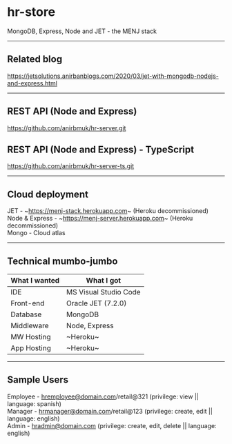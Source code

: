 # hr-store
MongoDB, Express, Node and JET - the MENJ stack  

- - - -

## Related blog
https://jetsolutions.anirbanblogs.com/2020/03/jet-with-mongodb-nodejs-and-express.html  

- - - -

## REST API (Node and Express)
https://github.com/anirbmuk/hr-server.git  

## REST API (Node and Express) - TypeScript
https://github.com/anirbmuk/hr-server-ts.git  

- - - -

## Cloud deployment
JET - ~https://menj-stack.herokuapp.com~ (Heroku decommissioned)  
Node & Express - ~https://menj-server.herokuapp.com~ (Heroku decommissioned)  
Mongo - Cloud atlas  

- - - -

## Technical mumbo-jumbo
What I wanted     | What I got
----------------- | --------------
IDE               | MS Visual Studio Code
Front-end         | Oracle JET (7.2.0)
Database          | MongoDB
Middleware        | Node, Express
MW Hosting        | ~Heroku~
App Hosting       | ~Heroku~

- - - -

## Sample Users
Employee - hremployee@domain.com/retail@321 (privilege: view || language: spanish)  
Manager - hrmanager@domain.com/retail@123 (privilege: create, edit || language: english)  
Admin - hradmin@domain.com (privilege: create, edit, delete || language: english)  
